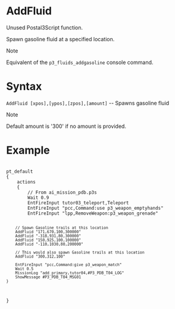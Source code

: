 # AddFluid

Unused Postal3Script function.

<p>Spawn gasoline fluid at a specified location.</p>

<div class="admonition note">
<p class="admonition-title">Note</p>
<p>Equivalent of the <code>p3_fluids_addgasoline</code> console command.</p>
</div>

<h1>Syntax</h1>
<p><code class="language-js">AddFluid [xpos],[ypos],[zpos],[amount]</code> -- Spawns gasoline fluid</p>

<p></p>
<div class="admonition note">
<p class="admonition-title">Note</p>
<p>Default amount is '300' if no amount is provided.</p>
</div>

<h1>Example</h1>
<pre><code class="language-js">
pt_default
{
	actions
	{
		// From ai_mission_pdb.p3s
		Wait 0.9
		EntFireInput tutor03_teleport,Teleport
		EntFireInput "pcc,Command:use p3_weapon_emptyhands"
		EntFireInput "lpp,RemoveWeapon:p3_weapon_grenade"
		
		// Spawn Gasoline trails at this location
		AddFluid "171,670,100,300000"
		AddFluid "-318,931,80,300000"
		AddFluid "150,925,100,100000"
		AddFluid "-110,1030,80,200000"
		
		// This would also spawn Gasoline trails at this location
		AddFluid "300,312,100"
		
		EntFireInput "pcc,Command:give p3_weapon_match"
		Wait 0.5
		MissionLog "add_primary,tutor04,#P3_PDB_T04_LOG"
		ShowMessage #P3_PDB_T04_MSG01
	}
}
</code></pre>